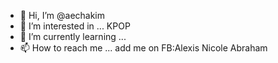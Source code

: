 - 👋 Hi, I’m @aechakim
- 👀 I’m interested in ... KPOP
- 🌱 I’m currently learning ...
- 📫 How to reach me ... add me on FB:Alexis Nicole Abraham

<!---
aechakim/alexis nicole im 19 years old and im studying at TAU
--->
